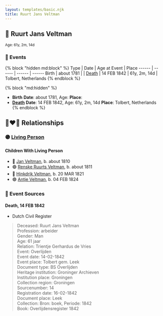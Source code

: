 ```yaml
---
layout: templates/basic.njk
title: Ruurt Jans Veltman
---
```

## 🔵 Ruurt Jans Veltman
<small>Age: 61y, 2m, 14d</small>


### 📆 Events

{% block "hidden md:block" %}
Type | Date | Age at Event | Place
------ | ------ | ------ | ------
Birth | about 1781 |  |
[Death](#event-event-3) | 14 FEB 1842 | 61y, 2m, 14d | Tolbert, Netherlands
{% endblock %}

{% block "md:hidden" %}
- **Birth**
**Date**: about 1781, Age:
**Place**:
- **[Death](#event-event-3)**
**Date**: 14 FEB 1842, Age: 61y, 2m, 14d
**Place**: Tolbert, Netherlands
{% endblock %}

## 👩‍❤️‍👨 Relationships

### 🟣 [Living Person](/people/5/5258118)

#### Children With Living Person
* 🔵 [Jan Veltman](/people/3/37166632), b. about 1810
* 🟣 [Renske Ruurts Veltman](/people/6/61029791), b. about 1811
* 🔵 [Hinkdrik Veltman](/people/9/99600244), b. 20 MAR 1821
* 🟣 [Antje Veltman](/people/9/90951593), b. 04 FEB 1824
### 📰 Event Sources

#### <a id="event-event-3"></a> Death, 14 FEB 1842
* Dutch Civil Register
>   
  > Deceased: Ruurt Jans Veltman  
  > Profession: arbeider  
  > Gender: Man  
  > Age: 61 jaar  
  > Relation: Trientje Gerhardus de Vries  
  > Event: Overlijden  
  > Event date: 14-02-1842  
  > Event place: Tolbert gem. Leek  
  > Document type: BS Overlijden  
  > Heritage institution: Groninger Archieven  
  > Institution place: Groningen  
  > Collection region: Groningen  
  > Sourcenumber: 14  
  > Registration date: 16-02-1842  
  > Document place: Leek  
  > Collection: Bron: boek, Periode: 1842  
  > Book: Overlijdensregister 1842  
  >
